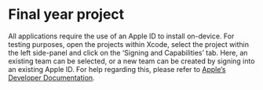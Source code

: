 # Final year project

All applications require the use of an Apple ID to install on-device. For testing purposes, open the projects within Xcode, select the project within the left side-panel and click on the ‘Signing and Capabilities’ tab. Here, an existing team can be selected, or a new team can be created by signing into an existing Apple ID. For help regarding this, please refer to [Apple’s Developer Documentation](#https://help.apple.com/xcode/mac/current/#/dev60b6fbbc7). 
